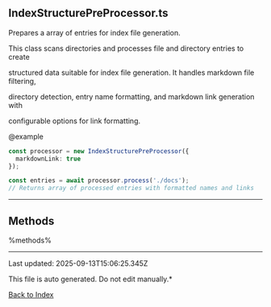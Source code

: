 ## IndexStructurePreProcessor.ts





 Prepares a array of entries for index file generation.



 This class scans directories and processes file and directory entries to create

 structured data suitable for index file generation. It handles markdown file filtering,

 directory detection, entry name formatting, and markdown link generation with

 configurable options for link formatting.



 @example

 ```typescript
 const processor = new IndexStructurePreProcessor({
   markdownLink: true
 });

 const entries = await processor.process('./docs');
 // Returns array of processed entries with formatted names and links
 ```
 



---



## Methods



%methods%



---



Last updated: 2025-09-13T15:06:25.345Z



This file is auto generated. Do not edit manually.*



[Back to Index](./index.md)